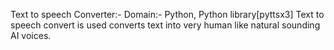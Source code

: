 Text to speech Converter:-
Domain:- Python, Python library[pyttsx3]
Text to speech convert is used converts text into very human like natural sounding AI voices.
